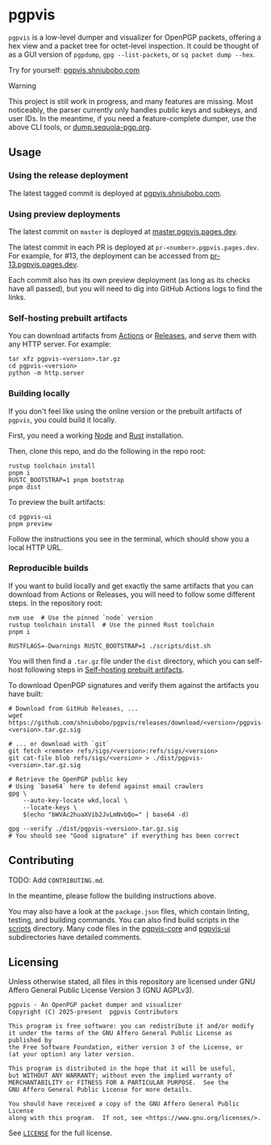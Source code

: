 # pgpvis

`pgpvis` is a low-level dumper and visualizer for OpenPGP packets, offering a
hex view and a packet tree for octet-level inspection. It could be thought of as
a GUI version of `pgpdump`, `gpg --list-packets`, or `sq packet dump --hex`.

Try for yourself: [pgpvis.shniubobo.com](https://pgpvis.shniubobo.com/)

> [!WARNING]
>
> This project is still work in progress, and many features are missing. Most
> noticeably, the parser currently only handles public keys and subkeys, and
> user IDs. In the meantime, if you need a feature-complete dumper, use the
> above CLI tools, or [dump.sequoia-pgp.org](https://dump.sequoia-pgp.org/).

## Usage

### Using the release deployment

The latest tagged commit is deployed at
[pgpvis.shniubobo.com](https://pgpvis.shniubobo.com/).

### Using preview deployments

The latest commit on `master` is deployed at
[master.pgpvis.pages.dev](https://master.pgpvis.pages.dev/).

The latest commit in each PR is deployed at `pr-<number>.pgpvis.pages.dev`. For
example, for #13, the deployment can be accessed from
[pr-13.pgpvis.pages.dev](https://pr-13.pgpvis.pages.dev/).

Each commit also has its own preview deployment (as long as its checks have all
passed), but you will need to dig into GitHub Actions logs to find the links.

### Self-hosting prebuilt artifacts

You can download artifacts from
[Actions](https://github.com/shniubobo/pgpvis/actions) or
[Releases](https://github.com/shniubobo/pgpvis/releases), and serve them with
any HTTP server. For example:

```shell
tar xfz pgpvis-<version>.tar.gz
cd pgpvis-<version>
python -m http.server
```

### Building locally

If you don't feel like using the online version or the prebuilt artifacts of
`pgpvis`, you could build it locally.

First, you need a working [Node](https://nodejs.org/en/download) and
[Rust](https://rustup.rs/) installation.

Then, clone this repo, and do the following in the repo root:

```shell
rustup toolchain install
pnpm i
RUSTC_BOOTSTRAP=1 pnpm bootstrap
pnpm dist
```

To preview the built artifacts:

```shell
cd pgpvis-ui
pnpm preview
```

Follow the instructions you see in the terminal, which should show you a local
HTTP URL.

### Reproducible builds

If you want to build locally and get exactly the same artifacts that you can
download from Actions or Releases, you will need to follow some different steps.
In the repository root:

```shell
nvm use  # Use the pinned `node` version
rustup toolchain install  # Use the pinned Rust toolchain
pnpm i

RUSTFLAGS=-Dwarnings RUSTC_BOOTSTRAP=1 ./scripts/dist.sh
```

You will then find a `.tar.gz` file under the `dist` directory, which you can
self-host following steps in [Self-hosting prebuilt
artifacts](#self-hosting-prebuilt-artifacts).

To download OpenPGP signatures and verify them against the artifacts you have
built:

```shell
# Download from GitHub Releases, ...
wget https://github.com/shniubobo/pgpvis/releases/download/<version>/pgpvis-<version>.tar.gz.sig

# ... or download with `git`
git fetch <remote> refs/sigs/<version>:refs/sigs/<version>
git cat-file blob refs/sigs/<version> > ./dist/pgpvis-<version>.tar.gz.sig

# Retrieve the OpenPGP public key
# Using `base64` here to defend against email crawlers
gpg \
    --auto-key-locate wkd,local \
    --locate-keys \
    $(echo "bWVAc2huaXVib2JvLmNvbQo=" | base64 -d)

gpg --verify ./dist/pgpvis-<version>.tar.gz.sig
# You should see "Good signature" if everything has been correct
```

## Contributing

TODO: Add `CONTRIBUTING.md`.

In the meantime, please follow the building instructions above.

You may also have a look at the `package.json` files, which contain linting,
testing, and building commands. You can also find build scripts in the
[scripts](scripts) directory. Many code files in the [pgpvis-core](pgpvis-core)
and [pgpvis-ui](pgpvis-ui) subdirectories have detailed comments.

## Licensing

Unless otherwise stated, all files in this repository are licensed under GNU
Affero General Public License Version 3 (GNU AGPLv3).

```
pgpvis - An OpenPGP packet dumper and visualizer
Copyright (C) 2025-present  pgpvis Contributors

This program is free software: you can redistribute it and/or modify
it under the terms of the GNU Affero General Public License as published by
the Free Software Foundation, either version 3 of the License, or
(at your option) any later version.

This program is distributed in the hope that it will be useful,
but WITHOUT ANY WARRANTY; without even the implied warranty of
MERCHANTABILITY or FITNESS FOR A PARTICULAR PURPOSE.  See the
GNU Affero General Public License for more details.

You should have received a copy of the GNU Affero General Public License
along with this program.  If not, see <https://www.gnu.org/licenses/>.
```

See [`LICENSE`](LICENSE) for the full license.
